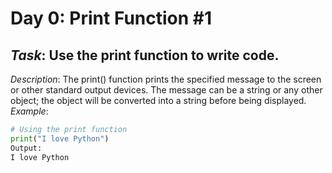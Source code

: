 # Day 0: Print Function #1
## *Task*: Use the print function to write code.
*Description*:
The print() function prints the specified message to the screen or other standard output devices. The message can be a string or any other object; the object will be converted into a string before being displayed.
*Example*:
```python
# Using the print function
print("I love Python")
Output: 
I love Python

